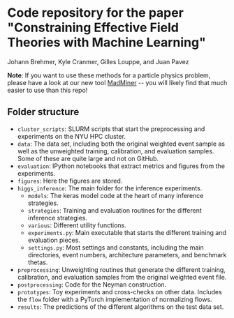 # Code repository for the paper "Constraining Effective Field Theories with Machine Learning"

Johann Brehmer, Kyle Cranmer, Gilles Louppe, and Juan Pavez

**Note**: If you want to use these methods for a particle physics problem, please have a look at our new tool [MadMiner](https://github.com/diana-hep/madminer) -- you will likely find that much easier to use than this repo!

## Folder structure

- `cluster_scripts`: SLURM scripts that start the preprocessing and experiments on the NYU HPC cluster.
- `data`: The data set, including both the original weighted event sample as well as the unweighted training, calibration, and evaluation samples. Some of these are quite large and not on GitHub.
- `evaluation`: IPython notebooks that extract metrics and figures from the experiments.
- `figures`: Here the figures are stored.
- `higgs_inference`: The main folder for the inference experiments.
    - `models`: The keras model code at the heart of many inference strategies.
    - `strategies`: Training and evaluation routines for the different inference strategies.
    - `various`: Different utility functions.
    - `experiments.py`: Main executable that starts the different training and evaluation pieces.
    - `settings.py`:  Most settings and constants, including the main directories, event numbers, architecture parameters, and benchmark thetas.
- `preprocessing`: Unweighting routines that generate the different training, calibration, and evaluation samples from the original weighted event file.
- `postprocessing`: Code for the Neyman construction.
- `prototypes`: Toy experiments and cross-checks on other data. Includes the `flow` folder with a PyTorch implementation of normalizing flows.
- `results`: The predictions of the different algorithms on the test data set.
